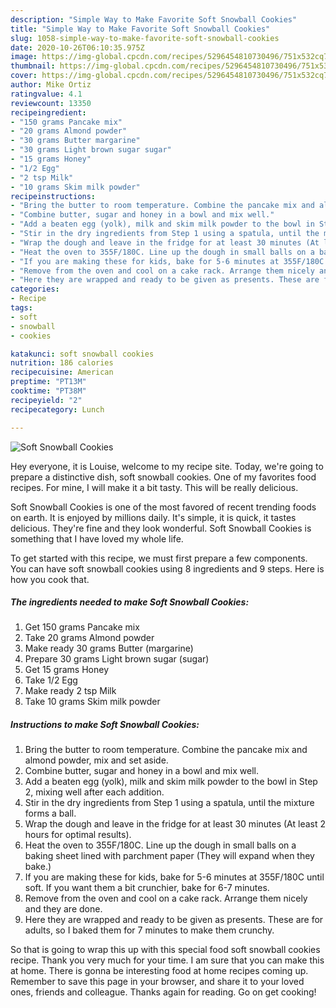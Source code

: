 ```yaml
---
description: "Simple Way to Make Favorite Soft Snowball Cookies"
title: "Simple Way to Make Favorite Soft Snowball Cookies"
slug: 1058-simple-way-to-make-favorite-soft-snowball-cookies
date: 2020-10-26T06:10:35.975Z
image: https://img-global.cpcdn.com/recipes/5296454810730496/751x532cq70/soft-snowball-cookies-recipe-main-photo.jpg
thumbnail: https://img-global.cpcdn.com/recipes/5296454810730496/751x532cq70/soft-snowball-cookies-recipe-main-photo.jpg
cover: https://img-global.cpcdn.com/recipes/5296454810730496/751x532cq70/soft-snowball-cookies-recipe-main-photo.jpg
author: Mike Ortiz
ratingvalue: 4.1
reviewcount: 13350
recipeingredient:
- "150 grams Pancake mix"
- "20 grams Almond powder"
- "30 grams Butter margarine"
- "30 grams Light brown sugar sugar"
- "15 grams Honey"
- "1/2 Egg"
- "2 tsp Milk"
- "10 grams Skim milk powder"
recipeinstructions:
- "Bring the butter to room temperature. Combine the pancake mix and almond powder, mix and set aside."
- "Combine butter, sugar and honey in a bowl and mix well."
- "Add a beaten egg (yolk), milk and skim milk powder to the bowl in Step 2, mixing well after each addition."
- "Stir in the dry ingredients from Step 1 using a spatula, until the mixture forms a ball."
- "Wrap the dough and leave in the fridge for at least 30 minutes (At least 2 hours for optimal results)."
- "Heat the oven to 355F/180C. Line up the dough in small balls on a baking sheet lined with parchment paper (They will expand when they bake.)"
- "If you are making these for kids, bake for 5-6 minutes at 355F/180C until soft. If you want them a bit crunchier, bake for 6-7 minutes."
- "Remove from the oven and cool on a cake rack. Arrange them nicely and they are done."
- "Here they are wrapped and ready to be given as presents. These are for adults, so I baked them for 7 minutes to make them crunchy."
categories:
- Recipe
tags:
- soft
- snowball
- cookies

katakunci: soft snowball cookies 
nutrition: 186 calories
recipecuisine: American
preptime: "PT13M"
cooktime: "PT38M"
recipeyield: "2"
recipecategory: Lunch

---
```



![Soft Snowball Cookies](https://img-global.cpcdn.com/recipes/5296454810730496/751x532cq70/soft-snowball-cookies-recipe-main-photo.jpg)

Hey everyone, it is Louise, welcome to my recipe site. Today, we're going to prepare a distinctive dish, soft snowball cookies. One of my favorites food recipes. For mine, I will make it a bit tasty. This will be really delicious.



Soft Snowball Cookies is one of the most favored of recent trending foods on earth. It is enjoyed by millions daily. It's simple, it is quick, it tastes delicious. They're fine and they look wonderful. Soft Snowball Cookies is something that I have loved my whole life.


To get started with this recipe, we must first prepare a few components. You can have soft snowball cookies using 8 ingredients and 9 steps. Here is how you cook that.

<!--inarticleads1-->

##### The ingredients needed to make Soft Snowball Cookies:

1. Get 150 grams Pancake mix
1. Take 20 grams Almond powder
1. Make ready 30 grams Butter (margarine)
1. Prepare 30 grams Light brown sugar (sugar)
1. Get 15 grams Honey
1. Take 1/2 Egg
1. Make ready 2 tsp Milk
1. Take 10 grams Skim milk powder




<!--inarticleads2-->

##### Instructions to make Soft Snowball Cookies:

1. Bring the butter to room temperature. Combine the pancake mix and almond powder, mix and set aside.
1. Combine butter, sugar and honey in a bowl and mix well.
1. Add a beaten egg (yolk), milk and skim milk powder to the bowl in Step 2, mixing well after each addition.
1. Stir in the dry ingredients from Step 1 using a spatula, until the mixture forms a ball.
1. Wrap the dough and leave in the fridge for at least 30 minutes (At least 2 hours for optimal results).
1. Heat the oven to 355F/180C. Line up the dough in small balls on a baking sheet lined with parchment paper (They will expand when they bake.)
1. If you are making these for kids, bake for 5-6 minutes at 355F/180C until soft. If you want them a bit crunchier, bake for 6-7 minutes.
1. Remove from the oven and cool on a cake rack. Arrange them nicely and they are done.
1. Here they are wrapped and ready to be given as presents. These are for adults, so I baked them for 7 minutes to make them crunchy.




So that is going to wrap this up with this special food soft snowball cookies recipe. Thank you very much for your time. I am sure that you can make this at home. There is gonna be interesting food at home recipes coming up. Remember to save this page in your browser, and share it to your loved ones, friends and colleague. Thanks again for reading. Go on get cooking!
